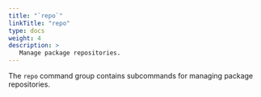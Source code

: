 ```yaml
---
title: "`repo`"
linkTitle: "repo"
type: docs
weight: 4
description: >
   Manage package repositories.
---
```


<!--mdtogo:Short
    Manage package repositories.
-->

<!--mdtogo:Long-->
The `repo` command group contains subcommands for managing package repositories.
<!--mdtogo-->